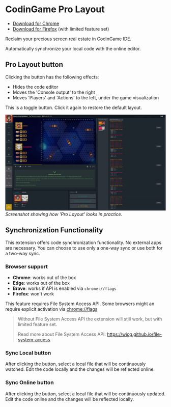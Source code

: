 # CodinGame Pro Layout

* [Download for Chrome](https://chromewebstore.google.com/detail/fleeplnobejocpmlphmbhlnhnimoglpa)
* [Download for Firefox](https://addons.mozilla.org/en-US/firefox/addon/codingame-pro-layout/) (with limited feature set)

Reclaim your precious screen real estate in CodinGame IDE.

Automatically synchronize your local code with the online editor.

## Pro Layout button

Clicking the button has the following effects:

* Hides the code editor
* Moves the 'Console output' to the right
* Moves 'Players' and 'Actions' to the left, under the game visualization

This is a toggle button. Click it again to restore the default layout.

![screenshot](images/screenshot.png)
*Screenshot showing how 'Pro Layout' looks in practice.*

## Synchronization Functionality

This extension offers code synchronization functionality. No external apps are necessary. You can choose to use only a one-way sync or use both for a two-way sync.

### Browser support

* **Chrome**: works out of the box
* **Edge**: works out of the box
* **Brave**: works if API is enabled via `chrome://flags`
* **Firefox**: won't work

This feature requires File System Access API. Some browsers might an require explicit activation via
[chrome://flags](chrome://flags/#file-system-access-api)

> Without File System Access API the extension will still work, but with limited feature set.
>
> Read more about File System Access API: https://wicg.github.io/file-system-access.

### Sync Local button

After clicking the button, select a local file that will be continuously watched. Edit the code locally and the changes will be reflected online.

### Sync Online button

After clicking the button, select a local file that will be continuously updated. Edit the code online and the changes will be reflected locally.
